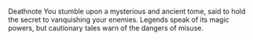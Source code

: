 Deathnote
You stumble upon a mysterious and ancient tome, said to hold the secret to 
vanquishing your enemies. Legends speak of its magic powers, but cautionary 
tales warn of the dangers of misuse.

